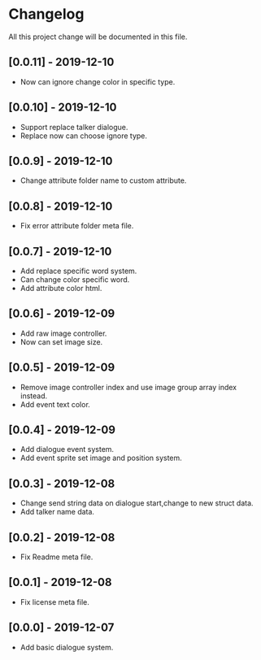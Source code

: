# Changelog
All this project change will be documented in this file.

## [0.0.11] - 2019-12-10
- Now can ignore change color in specific type.

## [0.0.10] - 2019-12-10
- Support replace talker dialogue.
- Replace now can choose ignore type.

## [0.0.9] - 2019-12-10
- Change attribute folder name to custom attribute.

## [0.0.8] - 2019-12-10
- Fix error attribute folder meta file.

## [0.0.7] - 2019-12-10
- Add replace specific word system.
- Can change color specific word.
- Add attribute color html.

## [0.0.6] - 2019-12-09
- Add raw image controller.
- Now can set image size.

## [0.0.5] - 2019-12-09
- Remove image controller index and use image group array index instead.
- Add event text color.

## [0.0.4] - 2019-12-09
- Add dialogue event system.
- Add event sprite set image and position system.

## [0.0.3] - 2019-12-08
- Change send string data on dialogue start,change to new struct data.
- Add talker name data.

## [0.0.2] - 2019-12-08
- Fix Readme meta file.

## [0.0.1] - 2019-12-08
- Fix license meta file.

## [0.0.0] - 2019-12-07
- Add basic dialogue system.